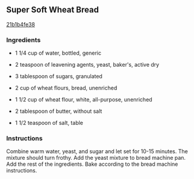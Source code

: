 ## Super Soft Wheat Bread

[21b1b4fe38](http://www.food.com/recipe/super-soft-wheat-bread-525814)

### Ingredients

 - 1 1/4 cup of water, bottled, generic

 - 2 teaspoon of leavening agents, yeast, baker's, active dry

 - 3 tablespoon of sugars, granulated

 - 2 cup of wheat flours, bread, unenriched

 - 1 1/2 cup of wheat flour, white, all-purpose, unenriched

 - 2 tablespoon of butter, without salt

 - 1 1/2 teaspoon of salt, table

### Instructions

Combine warm water, yeast, and sugar and let set for 10-15 minutes. The mixture should turn frothy. Add the yeast mixture to bread machine pan. Add the rest of the ingredients. Bake according to the bread machine instructions.